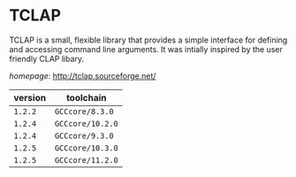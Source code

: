 # TCLAP

TCLAP is a small, flexible library that provides a simple interface for defining and accessing command line arguments. It was intially inspired by the user friendly CLAP libary.

*homepage*: <http://tclap.sourceforge.net/>

version | toolchain
--------|----------
``1.2.2`` | ``GCCcore/8.3.0``
``1.2.4`` | ``GCCcore/10.2.0``
``1.2.4`` | ``GCCcore/9.3.0``
``1.2.5`` | ``GCCcore/10.3.0``
``1.2.5`` | ``GCCcore/11.2.0``
